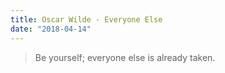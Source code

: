 ```yaml
---
title: Oscar Wilde - Everyone Else
date: "2018-04-14"
---
```


> Be yourself; everyone else is already taken.